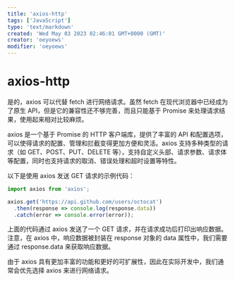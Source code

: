 ```yaml
---
title: 'axios-http'
tags: ['JavaScript']
type: 'text/markdown'
created: 'Wed May 03 2023 02:46:01 GMT+0000 (GMT)'
creator: 'oeyoews'
modifier: 'oeyoews'
---
```


# axios-http

是的，axios 可以代替 fetch 进行网络请求。虽然 fetch 在现代浏览器中已经成为了原生 API，但是它的兼容性还不够完善，而且只能基于 Promise 来处理请求结果，使用起来相对比较麻烦。

axios 是一个基于 Promise 的 HTTP 客户端库，提供了丰富的 API 和配置选项，可以使得请求的配置、管理和拦截变得更加方便和灵活。axios 支持多种类型的请求（如 GET、POST、PUT、DELETE 等），支持自定义头部、请求参数、请求体等配置，同时也支持请求的取消、错误处理和超时设置等特性。

以下是使用 axios 发送 GET 请求的示例代码：

```javascript
import axios from 'axios';

axios.get('https://api.github.com/users/octocat')
  .then(response => console.log(response.data))
  .catch(error => console.error(error));
```

上面的代码通过 axios 发送了一个 GET 请求，并在请求成功后打印出响应数据。注意，在 axios 中，响应数据被封装在 response 对象的 data 属性中，我们需要通过 response.data 来获取响应数据。

由于 axios 具有更加丰富的功能和更好的可扩展性，因此在实际开发中，我们通常会优先选择 axios 来进行网络请求。
